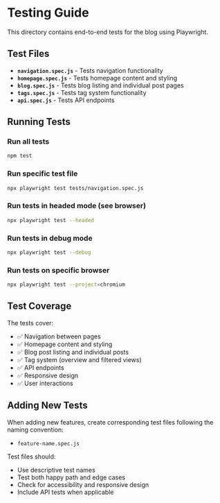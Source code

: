 # Testing Guide

This directory contains end-to-end tests for the blog using Playwright.

## Test Files

- **`navigation.spec.js`** - Tests navigation functionality
- **`homepage.spec.js`** - Tests homepage content and styling
- **`blog.spec.js`** - Tests blog listing and individual post pages
- **`tags.spec.js`** - Tests tag system functionality
- **`api.spec.js`** - Tests API endpoints

## Running Tests

### Run all tests
```bash
npm test
```

### Run specific test file
```bash
npx playwright test tests/navigation.spec.js
```

### Run tests in headed mode (see browser)
```bash
npx playwright test --headed
```

### Run tests in debug mode
```bash
npx playwright test --debug
```

### Run tests on specific browser
```bash
npx playwright test --project=chromium
```

## Test Coverage

The tests cover:
- ✅ Navigation between pages
- ✅ Homepage content and styling
- ✅ Blog post listing and individual posts
- ✅ Tag system (overview and filtered views)
- ✅ API endpoints
- ✅ Responsive design
- ✅ User interactions

## Adding New Tests

When adding new features, create corresponding test files following the naming convention:
- `feature-name.spec.js`

Test files should:
- Use descriptive test names
- Test both happy path and edge cases
- Check for accessibility and responsive design
- Include API tests when applicable 